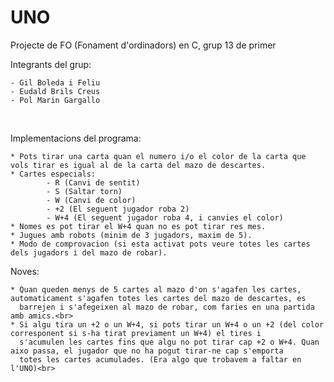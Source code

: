 # UNO
Projecte de FO (Fonament d'ordinadors) en C, grup 13 de primer

<p>
Integrants del grup:

	- Gil Boleda i Feliu
	- Eudald Brils Creus
	- Pol Marin Gargallo
</p>
<br>
<p>
Implementacions del programa:
	
	* Pots tirar una carta quan el numero i/o el color de la carta que vols tirar es igual al de la carta del mazo de descartes.
	* Cartes especials:
	    	- R (Canvi de sentit)
	    	- S (Saltar torn)
	    	- W (Canvi de color)
	    	- +2 (El seguent jugador roba 2)
	    	- W+4 (El seguent jugador roba 4, i canvies el color)
	* Nomes es pot tirar el W+4 quan no es pot tirar res mes.
	* Jugues amb robots (minim de 3 jugadors, maxim de 5).
	* Modo de comprovacion (si esta activat pots veure totes les cartes dels jugadors i del mazo de robar).
</p>
<p>
Noves:
	
	* Quan queden menys de 5 cartes al mazo d'on s'agafen les cartes, automaticament s'agafen totes les cartes del mazo de descartes, es 
	  barrejen i s'afegeixen al mazo de robar, com faries en una partida amb amics.<br>
	* Si algu tira un +2 o un W+4, si pots tirar un W+4 o un +2 (del color corresponent si s-ha tirat previament un W+4) el tires i 
	  s'acumulen les cartes fins que algu no pot tirar cap +2 o W+4. Quan aixo passa, el jugador que no ha pogut tirar-ne cap s'emporta 
	  totes les cartes acumulades. (Era algo que trobavem a faltar en l'UNO)<br>
</p>

